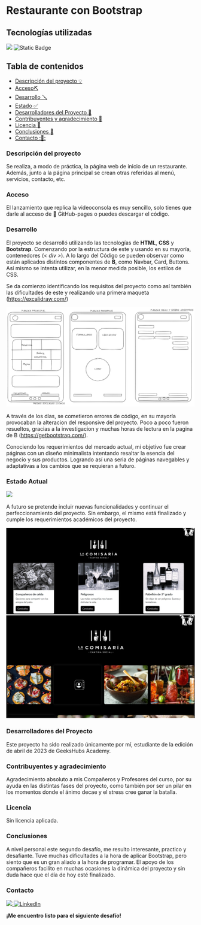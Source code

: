 # Restaurante con Bootstrap

## Tecnologías utilizadas

<img src="https://img.shields.io/badge/HTML%205-F13D0D?style=for-the-badge&logo=html5&logoColor=white" style="max-width: 100%;"> <img alt="Static Badge" src="https://img.shields.io/badge/CSS3-1572B6?style=for-the-badge&logo=CSS3&logoColor=white">

## Tabla de contenidos

- [Descripción del proyecto :bulb:](#Descripción-del-proyecto)
- [Acceso⛏️](#Acceso)
- [Desarrollo 🪛](#Desarrollo)
- [Estado :white_check_mark:](#EstadoActual)
- [Desarrolladores del Proyecto :raising_hand:](#Desarrolladores-del-Proyecto)
- [Contribuyentes y agradecimiento :clap:](#Contribuyentes-y-agradecimiento.)
- [Licencia :vertical_traffic_light:](#Licencia)
- [Conclusiones :tada:](#Conclusiones)
- [Contacto ::calling::](#Contacto)


### Descripción del proyecto

Se realiza, a modo de práctica, la página web de inicio de un restaurante. Además, junto a la página principal se crean otras referidas al menú, servicios, contacto, etc. 

### Acceso

El lanzamiento que replica la videoconsola es muy sencillo, solo tienes que darle al acceso de 🚀 GitHub-pages o puedes descargar el código.

### Desarrollo

El proyecto se desarrolló utilizando las tecnologías de **HTML**, **CSS** y **Bootstrap**. Comenzando por la estructura de este y usando en su mayoría, contenedores (_< div >_). A lo largo del Código se pueden observar como están aplicados distintos componentes de **B**, como Navbar, Card, Buttons. Así mismo se intenta utilizar, en la menor medida posible, los estilos de CSS.

Se da comienzo identificando los requisitos del proyecto como así también las dificultades de este y realizando una primera maqueta (https://excalidraw.com/)

![image](/img/Maqueta.png/)

A través de los días, se cometieron errores de código, en su mayoría provocaban la alteracion del responsive del proyecto. Poco a poco fueron resueltos, gracias a la investigacion y muchas horas de lectura en la pagina de B (https://getbootstrap.com/).

Conociendo los requerimientos del mercado actual, mi objetivo fue crear páginas con un diseño minimalista intentando resaltar la esencia del negocio y sus productos. 
Logrando así una seria de páginas navegables y adaptativas a los cambios que se requieran a futuro.

### Estado Actual

<img src="https://img.shields.io/badge/FINALIZADO-GREEN?style=for-the-badge&label=ESTADO">

A futuro se pretende incluir nuevas funcionalidades y continuar el perfeccionamiento del proyecto. Sin embargo, el mismo está finalizado y cumple los requerimientos académicos del proyecto.

![image](/img/paginamodelo.jpg)
![image](/img/paginamodelo1.jpg)

### Desarrolladores del Proyecto

Este proyecto ha sido realizado únicamente por mí, estudiante de la edición de abril de 2023 de GeeksHubs Academy.

### Contribuyentes y agradecimiento

Agradecimiento absoluto a mis Compañeros y Profesores del curso, por su ayuda en las distintas fases del proyecto, como también por ser un pilar en los momentos donde el ánimo decae y el stress cree ganar la batalla.  

### Licencia

Sin licencia aplicada.

### Conclusiones 

A nivel personal este segundo desafío, me resulto interesante, practico y desafiante. Tuve muchas dificultades a la hora de aplicar Bootstrap, pero siento que es un gran aliado a la hora de programar.
El apoyo de los compañeros facilito en muchas ocasiones la dinámica del proyecto y sin duda hace que el día de hoy esté finalizado.

### Contacto
<a href = "mailto:gonllat@gmail.com"><img src="https://img.shields.io/badge/Gmail-C6362C?style=for-the-badge&logo=gmail&logoColor=white" target="_blank"> [![LinkedIn](https://img.shields.io/badge/-LinkedIn-%230077B5?style=for-the-badge&logo=linkedin&logoColor=white)](https://www.linkedin.com/in/gonzalo-llatser-acuña-6b206a1ba)



**¡Me encuentro listo para el siguiente desafío!**


